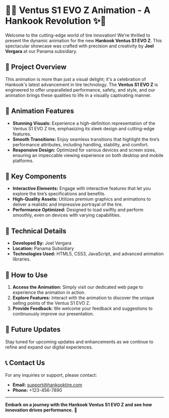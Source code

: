 # 🚗✨ Ventus S1 EVO Z Animation - A Hankook Revolution ✨🚗

Welcome to the cutting-edge world of tire innovation! We're thrilled to present the dynamic animation for the new **Hankook Ventus S1 EVO Z**. This spectacular showcase was crafted with precision and creativity by **Joel Vergara** at our Panama subsidiary.

## 🌟 Project Overview

This animation is more than just a visual delight; it's a celebration of Hankook's latest advancement in tire technology. The **Ventus S1 EVO Z** is engineered to offer unparalleled performance, safety, and style, and our animation brings these qualities to life in a visually captivating manner.

## 🎨 Animation Features

- **Stunning Visuals:** Experience a high-definition representation of the Ventus S1 EVO Z tire, emphasizing its sleek design and cutting-edge features.
- **Smooth Transitions:** Enjoy seamless transitions that highlight the tire’s performance attributes, including handling, stability, and comfort.
- **Responsive Design:** Optimized for various devices and screen sizes, ensuring an impeccable viewing experience on both desktop and mobile platforms.

## 🚀 Key Components

- **Interactive Elements:** Engage with interactive features that let you explore the tire’s specifications and benefits.
- **High-Quality Assets:** Utilizes premium graphics and animations to deliver a realistic and impressive portrayal of the tire.
- **Performance Optimized:** Designed to load swiftly and perform smoothly, even on devices with varying capabilities.

## 🔧 Technical Details

- **Developed By:** Joel Vergara
- **Location:** Panama Subsidiary
- **Technologies Used:** HTML5, CSS3, JavaScript, and advanced animation libraries.

## 📖 How to Use

1. **Access the Animation:** Simply visit our dedicated web page to experience the animation in action.
2. **Explore Features:** Interact with the animation to discover the unique selling points of the Ventus S1 EVO Z.
3. **Provide Feedback:** We welcome your feedback and suggestions to continuously improve our presentation.

## 📅 Future Updates

Stay tuned for upcoming updates and enhancements as we continue to refine and expand our digital experiences.

## 📞 Contact Us

For any inquiries or support, please contact:
- **Email:** support@hankooktire.com
- **Phone:** +123-456-7890

---

**Embark on a journey with the Hankook Ventus S1 EVO Z and see how innovation drives performance.** 🚀
